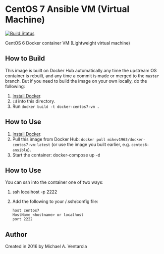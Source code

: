 # CentOS 7 Ansible VM (Virtual Machine)

[![Build Status](https://travis-ci.org/mikev1963/docker-centos7-vm.svg?branch=master)](https://travis-ci.org/mikev1963/docker-centos7-vm)

CentOS 6 Docker container VM (Lightweight virtual machine)

## How to Build

This image is built on Docker Hub automatically any time the upstream OS container is rebuilt, and any time a commit is made or merged to the `master` branch. But if you need to build the image on your own locally, do the following:

  1. [Install Docker](https://docs.docker.com/engine/installation/).
  2. `cd` into this directory.
  3. Run `docker build -t docker-centos7-vm .`

## How to Use

  1. [Install Docker](https://docs.docker.com/engine/installation/).
  2. Pull this image from Docker Hub: `docker pull mikev1963/docker-centos7-vm:latest` (or use the image you built earlier, e.g. `centos6-ansible`).
  4. Start the container:
     docker-compose up -d

## How to Use

You can ssh into the container one of two ways:
  1. ssh localhost -p 2222
  2. Add the following to your <userid>/.ssh/config file:

     ```
     host centos7
     HostName <hostname> or localhost
     port 2222
     ```

## Author

Created in 2016 by Michael A. Ventarola
